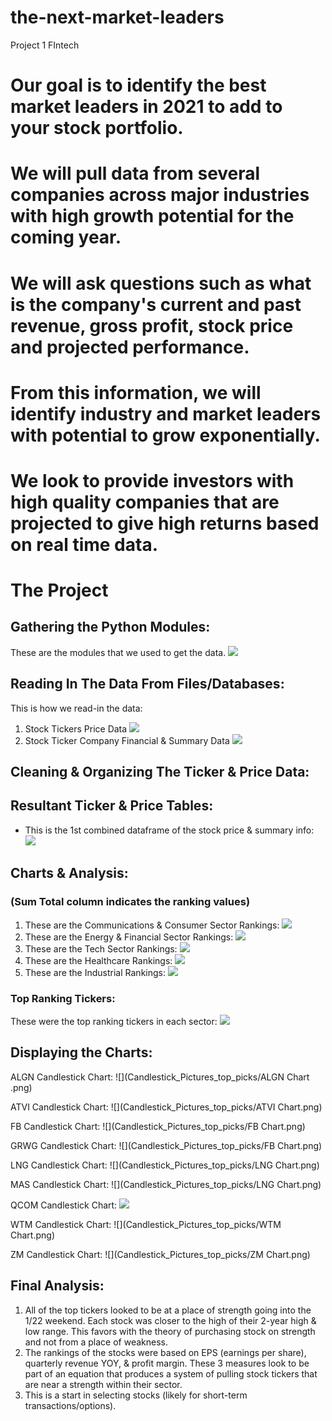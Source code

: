 # the-next-market-leaders
Project 1 FIntech 
# Our goal is to identify the best market leaders in 2021 to add to your stock portfolio. 
# We will pull data from several companies across major industries with high growth potential for the coming year.
# We will ask questions such as what is the company's current and past revenue, gross profit, stock price and projected performance.
# From this information, we will identify industry and market leaders with potential to grow exponentially. 
# We look to provide investors with high quality companies that are projected to give high returns based on real time data.


# The Project
## Gathering the Python Modules:
These are the modules that we used to get the data.
![](python_imports2.png) 

## Reading In The Data From Files/Databases:
This is how we read-in the data:
1. Stock Tickers Price Data
![](get_ticker_code.png)
2. Stock Ticker Company Financial & Summary Data
![](get_summary_code.png)
## Cleaning & Organizing The Ticker & Price Data:

## Resultant Ticker & Price Tables:
- This is the 1st combined dataframe of the stock price & summary info:
![](Unique_Summary_Table_DF.png)

## Charts & Analysis:
### (Sum Total column indicates the ranking values)
1. These are the Communications & Consumer Sector Rankings:
![](Rank_Tables_1.png)
2. These are the Energy & Financial Sector Rankings:
![](Rank_Tables_2.png)
3. These are the Tech Sector Rankings:
![](Tech_Sector_Rankings.png)
4. These are the Healthcare Rankings:
![](Healthcare_Ticker_Rankings.png)
5. These are the Industrial Rankings:
![](Industrial_Ticker_Rankings.png)

### Top Ranking Tickers:
These were the top ranking tickers in each sector:
![](Top_Ticker_Picks.png)

## Displaying the Charts:

ALGN Candlestick Chart:
![](Candlestick_Pictures_top_picks/ALGN Chart .png)

ATVI Candlestick Chart:
![](Candlestick_Pictures_top_picks/ATVI Chart.png)

FB Candlestick Chart:
![](Candlestick_Pictures_top_picks/FB Chart.png)

GRWG Candlestick Chart:
![](Candlestick_Pictures_top_picks/FB Chart.png)

LNG Candlestick Chart:
![](Candlestick_Pictures_top_picks/LNG Chart.png)

MAS Candlestick Chart:
![](Candlestick_Pictures_top_picks/LNG Chart.png)

QCOM Candlestick Chart:
![](QCOM_candlestick.png)

WTM Candlestick Chart:
![](Candlestick_Pictures_top_picks/WTM Chart.png)

ZM Candlestick Chart:
![](Candlestick_Pictures_top_picks/ZM Chart.png)

## Final Analysis:
1. All of the top tickers looked to be at a place of strength going into the 1/22 weekend. Each stock was closer to the high of their 2-year high & low range. This favors with the theory of purchasing stock on strength and not from a place of weakness.
2. The rankings of the stocks were based on EPS (earnings per share), quarterly revenue YOY, & profit margin. These 3 measures look to be part of an equation that produces a system of pulling stock tickers that are near a strength within their sector.
3. This is a start in selecting stocks (likely for short-term transactions/options).

